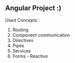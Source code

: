 Angular Project  :)
---------------------------------
Used Concepts :
1. Routing
2. Component communication
3. Directives
4. Pipes
5. Services
6. Forms - Reactive
